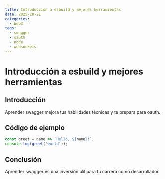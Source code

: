 ```yaml
---
title: Introducción a esbuild y mejores herramientas
date: 2025-10-21
categories:
  - Web3
tags:
  - swagger
  - oauth
  - node
  - websockets
---
```


# Introducción a esbuild y mejores herramientas

## Introducción

Aprender swagger mejora tus habilidades técnicas y te prepara para oauth.

## Código de ejemplo

```javascript
const greet = name => `Hello, ${name}!`;
console.log(greet('world'));
```

## Conclusión

Aprender swagger es una inversión útil para tu carrera como desarrollador.